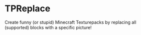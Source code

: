 # TPReplace
Create funny (or stupid) Minecraft Texturepacks by replacing all (supported) blocks with a specific picture!
